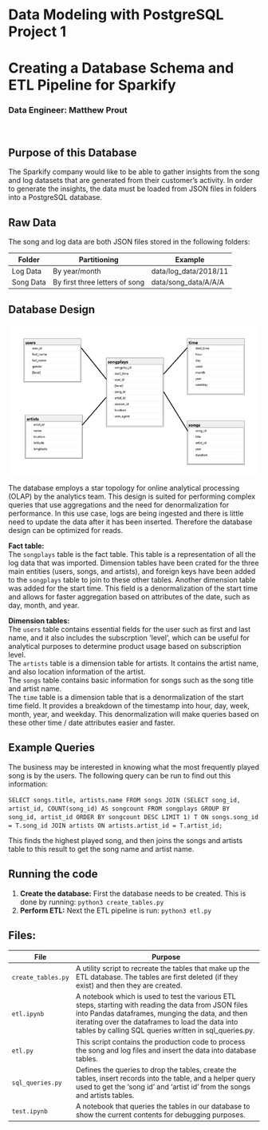 # Data Modeling with PostgreSQL Project 1
# Creating a Database Schema and ETL Pipeline for Sparkify
### Data Engineer: Matthew Prout

<br/>

## Purpose of this Database
The Sparkify company would like to be able to gather insights from the song and log datasets that are generated from their customer’s activity. In order to generate the insights, the data must be loaded from JSON files in folders into a PostgreSQL database.


## Raw Data
The song and log data are both JSON files stored in the following folders:

| Folder | Partitioning | Example |
| - | - | - |
| Log Data | By year/month | data/log_data/2018/11 |
| Song Data | By first three letters of song | data/song_data/A/A/A |


## Database Design
![Entity Relationship Diagram](DatabaseSchema2.png)

The database employs a star topology for online analytical processing (OLAP) by the analytics team. This design is suited for performing complex queries that use aggregations and the need for denormalization for performance. In this use case, logs are being ingested and there is little need to update the data after it has been inserted. Therefore the database design can be optimized for reads.

**Fact table:**  
The `songplays` table is the fact table. This table is a representation of all the log data that was imported. Dimension tables have been crated for the three main entities (users, songs, and artists), and foreign keys have been added to the `songplays` table to join to these other tables. Another dimension table was added for the start time. This field is a denormalization of the start time and allows for faster aggregation based on attributes of the date, such as day, month, and year.

**Dimension tables:**  
The `users` table contains essential fields for the user such as first and last name, and it also includes the subscrption 'level', which can be useful for analytical purposes to determine product usage based on subscription level.  
The `artists` table is a dimension table for artists. It contains the artist name, and also location information of the artist.  
The `songs` table contains basic information for songs such as the song title and artist name.  
The `time` table is a dimension table that is a denormalization of the start time field. It provides a breakdown of the timestamp into hour, day, week, month, year, and weekday. This denormalization will make queries based on these other time / date attributes easier and faster.  


## Example Queries

The business may be interested in knowing what the most frequently played song is by the users. The following query can be run to find out this information:

`SELECT songs.title, artists.name
FROM songs
JOIN
  (SELECT song_id, artist_id, COUNT(song_id) AS songcount
   FROM songplays
   GROUP BY song_id, artist_id
   ORDER BY songcount DESC
   LIMIT 1) T
ON songs.song_id = T.song_id
JOIN artists
ON artists.artist_id = T.artist_id;`

This finds the highest played song, and then joins the songs and artists table to this result to get the song name and artist name.


## Running the code
1. **Create the database:** First the database needs to be created. This is done by running: `python3 create_tables.py`
2. **Perform ETL:** Next the ETL pipeline is run: `python3 etl.py`


## Files:
| File | Purpose |
| - | - |
| `create_tables.py` | A utility script to recreate the tables that make up the ETL database. The tables are first deleted (if they exist) and then they are created.|
| `etl.ipynb` | A notebook which is used to test the various ETL steps, starting with reading the data from JSON files into Pandas dataframes, munging the data, and then iterating over the dataframes to load the data into tables by calling SQL queries written in sql_queries.py. |
| `etl.py` | This script contains the production code to process the song and log files and insert the data into database tables. |
| `sql_queries.py` | Defines the queries to drop the tables, create the tables, insert records into the table, and a helper query used to get the ‘song id’ and ‘artist id’ from the songs and artists tables. |
| `test.ipynb` | A notebook that queries the tables in our database to show the current contents for debugging purposes. |

